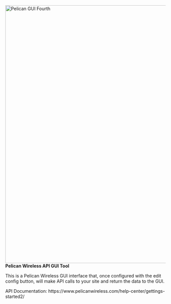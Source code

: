 <img width="898" height="809" alt="Pelican GUI Fourth" src="https://github.com/user-attachments/assets/5151d259-f4a7-4026-a929-5a4ec8e7849b" />
<strong>Pelican Wireless API GUI Tool</strong>
<p>This is a Pelican Wireless GUI interface that, once configured with the edit config button, will make API calls to your site and return the data to the GUI.</p>
API Documentation: https://www.pelicanwireless.com/help-center/gettings-started2/
